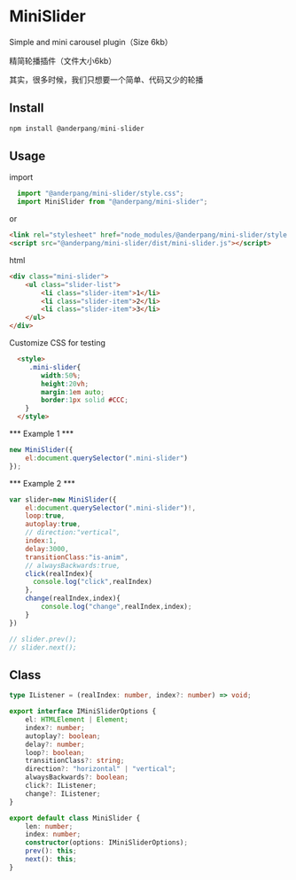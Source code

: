 # MiniSlider

Simple and mini carousel plugin（Size 6kb）

精简轮播插件（文件大小6kb）

其实，很多时候，我们只想要一个简单、代码又少的轮播
## Install

```js
npm install @anderpang/mini-slider
```

## Usage

import
```js
  import "@anderpang/mini-slider/style.css";
  import MiniSlider from "@anderpang/mini-slider";
```
or
```html
<link rel="stylesheet" href="node_modules/@anderpang/mini-slider/style.css">
<script src="@anderpang/mini-slider/dist/mini-slider.js"></script>
```


html

```html
<div class="mini-slider">
    <ul class="slider-list">
        <li class="slider-item">1</li>
        <li class="slider-item">2</li>
        <li class="slider-item">3</li>
    </ul>
</div>
```

Customize CSS for testing

```html
  <style>
     .mini-slider{
        width:50%;
        height:20vh;
        margin:1em auto;
        border:1px solid #CCC;
    }
  </style>
```

*** Example 1 ***

```js
new MiniSlider({
    el:document.querySelector(".mini-slider")
});
```
*** Example 2 ***

```js
var slider=new MiniSlider({
    el:document.querySelector(".mini-slider")!,
    loop:true,
    autoplay:true,
    // direction:"vertical",
    index:1,
    delay:3000,
    transitionClass:"is-anim",
    // alwaysBackwards:true,
    click(realIndex){
      console.log("click",realIndex)
    },
    change(realIndex,index){
        console.log("change",realIndex,index);
    }
})  

// slider.prev();
// slider.next();
```
## Class

```ts
type IListener = (realIndex: number, index?: number) => void;

export interface IMiniSliderOptions {
    el: HTMLElement | Element;
    index?: number;
    autoplay?: boolean;
    delay?: number;
    loop?: boolean;
    transitionClass?: string;
    direction?: "horizontal" | "vertical";
    alwaysBackwards?: boolean;
    click?: IListener;
    change?: IListener;
}

export default class MiniSlider {
    len: number;
    index: number;
    constructor(options: IMiniSliderOptions);
    prev(): this;
    next(): this;
}

```